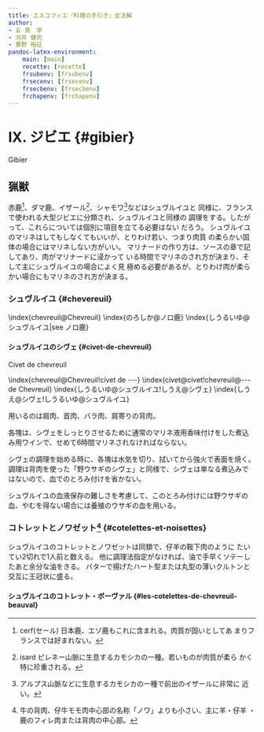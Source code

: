 ```yaml
---
title: エスコフィエ『料理の手引き』全注解
author:
- 五 島　学
- 河井 健司
- 春野 裕征
pandoc-latex-environment:
    main: [main]
    recette: [recette]
    frsubenv: [frsubenv]
    frsecenv: [frsecenv]
    frsecbenv: [frsecbenv]
    frchapenv: [frchapenv]
---
```





<div class="main">

# IX. ジビエ {#gibier}

<div class="frchapenv">Gibier</div>

## 猟獣

赤鹿[^1]、ダマ鹿、イザール[^2]、シャモワ[^3]などはシュヴルイユと
同様に、フランスで使われる大型ジビエに分類され、シュヴルイユと同様の
調理をする。したがって、これらについては個別に項目を立てる必要はない
だろう。
シュヴルイユのマリネはしてもしなくてもいいが、とりわけ若い、つまり肉質
の柔らかい固体の場合にはマリネしない方がいい。
マリナードの作り方は、ソースの章で記してあり、肉がマリナードに浸かって
いる時間でマリネのされ方が決まり、そして主にシュヴルイユの場合によく見
極める必要があるが、とりわけ肉が柔らかい場合にもマリネのされ方が決まる。


[^1]: cerf(セール) 日本鹿、エゾ鹿もこれに含まれる。肉質が固いとしてあ
    まりフランスでは好まれない。


[^2]: isard ピレネー山脈に生息するカモシカの一種。若いものが肉質が柔ら
    かく特に珍重される。


[^3]: アルプス山脈などに生息するカモシカの一種で前出のイザールに非常に
    近い。



### シュヴルイユ {#chevereuil}


\index{chevreuil@Chevreuil}
\index{のろしか@ノロ鹿}
\index{しうるいゆ@シュヴルイユ|see ノロ鹿}

</div><!--endMain-->


<div class="recette"><!--beginRecette-->


#### シュヴルイユのシヴェ {#civet-de-chevreuil}

<div class="frsubenv">Civet de chevreuil</div>

\index{chevreuil@Chevreuil!civet de ---}
\index{civet@civet!chevreuil@--- de Chevreuil}
\index{しうるいゆ@シュヴルイユ!しうえ@シヴェ}
\index{しうえ@シヴェ!しうるいゆ@シュヴルイユ}


用いるのは肩肉、首肉、バラ肉、肩寄りの背肉。

各塊は、シヴェをしっとりさせるために通常のマリネ液用香味付けをした煮込
み用ワインで、せめて6時間マリネされなければならない。

シヴェの調理を始める時に、各塊は水気を切り、拭いてから強火で表面を焼く。
調理は背肉を使った「野ウサギのシヴェ」と同様で、シヴェは単なる煮込みで
はないので、血でのとろみ付けを省かない。

シュヴルイユの血液保存の難しさを考慮して、このとろみ付けには野ウサギの
血、やむを得ない場合には養殖のウサギの血を用いる。


</div><!--Endrecette-->

<div class="main">

### コトレットとノワゼット[^4] {#cotelettes-et-noisettes}

シュヴルイユのコトレットとノワゼットは同類で、仔羊の鞍下肉のように
たいてい2切れで1人前と数える。
他に調理法指定がなければ、油で手早くソテーしたあと余分な油をきる。
バターで揚げたハート型または丸型の薄いクルトンと交互に王冠状に盛る。


[^4]: 牛の背肉、仔牛モモ肉中心部の名称「ノワ」よりも小さい、主に羊・仔羊
・鹿のフィレ肉または背肉の中心部。





</div><!--endMain-->

<div class="recette"><!--beginRecette-->

#### シュヴルイユのコトレット・ボーヴァル {#les-cotelettes-de-chevreuil-beauval}

































</div><!--Endrecette-->

<div class="main">





</div><!--endMain-->

<div class="recette"><!--beginRecette-->







</div><!--Endrecette-->

